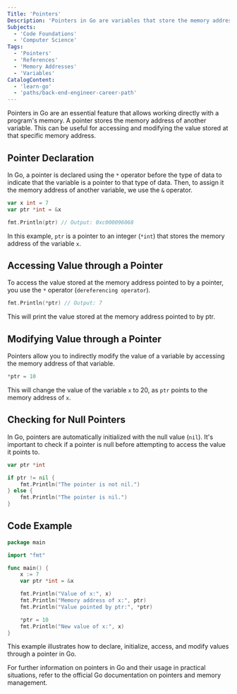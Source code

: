 ```yaml
---
Title: 'Pointers'
Description: 'Pointers in Go are variables that store the memory address of another variable. They are used to access and modify the value stored at a specific memory address.'
Subjects:
  - 'Code Foundations'
  - 'Computer Science'
Tags:
  - 'Pointers'
  - 'References'
  - 'Memory Addresses'
  - 'Variables'
CatalogContent:
  - 'learn-go'
  - 'paths/back-end-engineer-career-path'
---
```


Pointers in Go are an essential feature that allows working directly with a program's memory. A pointer stores the memory address of another variable. This can be useful for accessing and modifying the value stored at that specific memory address.

## Pointer Declaration

In Go, a pointer is declared using the `*` operator before the type of data to indicate that the variable is a pointer to that type of data. Then, to assign it the memory address of another variable, we use the `&` operator.

```go
var x int = 7
var ptr *int = &x

fmt.Println(ptr) // Output: 0xc000096068
```

In this example, `ptr` is a pointer to an integer (`*int`) that stores the memory address of the variable `x`.

## Accessing Value through a Pointer

To access the value stored at the memory address pointed to by a pointer, you use the `*` operator (`dereferencing operator`).

```go
fmt.Println(*ptr) // Output: 7
```

This will print the value stored at the memory address pointed to by ptr.

## Modifying Value through a Pointer

Pointers allow you to indirectly modify the value of a variable by accessing the memory address of that variable.

```go
*ptr = 10
```

This will change the value of the variable `x` to 20, as `ptr` points to the memory address of `x`.

## Checking for Null Pointers

In Go, pointers are automatically initialized with the null value (`nil`). It's important to check if a pointer is null before attempting to access the value it points to.

```go
var ptr *int

if ptr != nil {
    fmt.Println("The pointer is not nil.")
} else {
    fmt.Println("The pointer is nil.")
}
```

## Code Example

```go
package main

import "fmt"

func main() {
    x := 7
    var ptr *int = &x

    fmt.Println("Value of x:", x)
    fmt.Println("Memory address of x:", ptr)
    fmt.Println("Value pointed by ptr:", *ptr)

    *ptr = 10
    fmt.Println("New value of x:", x)
}

```

This example illustrates how to declare, initialize, access, and modify values through a pointer in Go.

For further information on pointers in Go and their usage in practical situations, refer to the official Go documentation on pointers and memory management.
